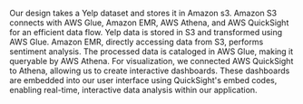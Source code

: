 
Our design takes a Yelp dataset and stores it in Amazon s3. Amazon S3 connects with AWS Glue, Amazon EMR, AWS Athena, and AWS QuickSight for an efficient data flow. Yelp data is stored in S3 and transformed using AWS Glue. Amazon EMR, directly accessing data from S3, performs sentiment analysis. The processed data is cataloged in AWS Glue, making it queryable by AWS Athena. For visualization, we connected AWS QuickSight to Athena, allowing us to create interactive dashboards. These dashboards are embedded into our user interface using QuickSight's embed codes, enabling real-time, interactive data analysis within our application.
